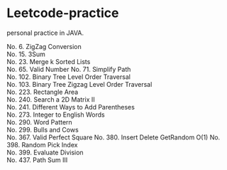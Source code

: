 # Leetcode-practice

personal practice in JAVA.

No. 6.     ZigZag Conversion  
No. 15.    3Sum  
No. 23.   Merge k Sorted Lists  
No. 65.   Valid Number 
No. 71.    Simplify Path  
No. 102.   Binary Tree Level Order Traversal  
No. 103.  Binary Tree Zigzag Level Order Traversal  
No. 223.   Rectangle Area  
No. 240.   Search a 2D Matrix II   
No. 241.   Different Ways to Add Parentheses  
No. 273.   Integer to English Words  
No. 290.   Word Pattern  
No. 299.   Bulls and Cows  
No. 367.   Valid Perfect Square
No. 380.   Insert Delete GetRandom O(1) 
No. 398.   Random Pick Index  
No. 399.   Evaluate Division  
No. 437.  Path Sum III  

